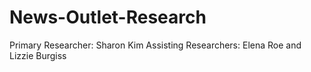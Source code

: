 # News-Outlet-Research

Primary Researcher: Sharon Kim 
Assisting Researchers: Elena Roe and Lizzie Burgiss 
